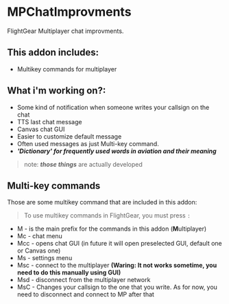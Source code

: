 # MPChatImprovments
FlightGear Multiplayer chat improvments.
## This addon includes:
- Multikey commands for multiplayer

## What i'm working on?:

- Some kind of notification when someone writes your callsign on the chat
- TTS last chat message
- Canvas chat GUI
- Easier to customize default message
- Often used messages as just Multi-key command.
- ***'Dictionary' for frequently used words in aviation and their meaning***
> note: ***those things*** are actually developed

## Multi-key commands
Those are some multikey command that are included in this addon:
> To use multikey commands in FlightGear, you must press `:`
- M - is the main prefix for the commands in this addon (**M**ultiplayer)
- Mc - chat menu
- Mcc - opens chat GUI (in future it will open preselected GUI, default one or Canvas one)
- Ms - settings menu
- Msc - connect to the multiplayer **(Waring: It not works sometime, you need to do this manually using GUI)**
- Msd - disconnect from the multiplayer network
- MsC<callsign> - Changes your callsign to the one that you write. As for now, you need to disconnect and connect to MP after that
 
